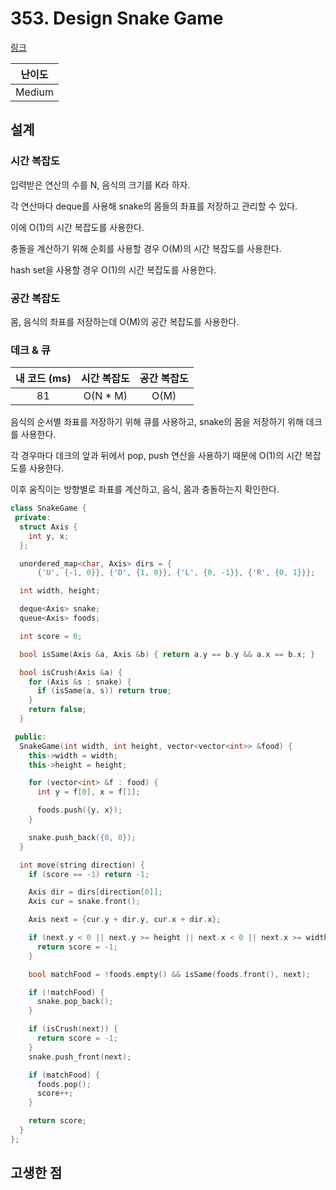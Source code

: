 # 353. Design Snake Game

[링크](https://leetcode.com/problems/design-snake-game/description/)

| 난이도 |
| :----: |
| Medium |

## 설계

### 시간 복잡도

입력받은 연산의 수를 N, 음식의 크기를 K라 하자.

각 연산마다 deque를 사용해 snake의 몸들의 좌표를 저장하고 관리할 수 있다.

이에 O(1)의 시간 복잡도를 사용한다.

충돌을 계산하기 위해 순회를 사용할 경우 O(M)의 시간 복잡도를 사용한다.

hash set을 사용할 경우 O(1)의 시간 복잡도를 사용한다.

### 공간 복잡도

몸, 음식의 좌표를 저장하는데 O(M)의 공간 복잡도를 사용한다.

### 데크 & 큐

| 내 코드 (ms) | 시간 복잡도 | 공간 복잡도 |
| :----------: | :---------: | :---------: |
|      81      |  O(N \* M)  |    O(M)     |

음식의 순서별 좌표를 저장하기 위해 큐를 사용하고, snake의 몸을 저장하기 위해 데크를 사용한다.

각 경우마다 데크의 앞과 뒤에서 pop, push 연산을 사용하기 때문에 O(1)의 시간 복잡도를 사용한다.

이후 움직이는 방향별로 좌표를 계산하고, 음식, 몸과 충돌하는지 확인한다.

```cpp
class SnakeGame {
 private:
  struct Axis {
    int y, x;
  };

  unordered_map<char, Axis> dirs = {
      {'U', {-1, 0}}, {'D', {1, 0}}, {'L', {0, -1}}, {'R', {0, 1}}};

  int width, height;

  deque<Axis> snake;
  queue<Axis> foods;

  int score = 0;

  bool isSame(Axis &a, Axis &b) { return a.y == b.y && a.x == b.x; }

  bool isCrush(Axis &a) {
    for (Axis &s : snake) {
      if (isSame(a, s)) return true;
    }
    return false;
  }

 public:
  SnakeGame(int width, int height, vector<vector<int>> &food) {
    this->width = width;
    this->height = height;

    for (vector<int> &f : food) {
      int y = f[0], x = f[1];

      foods.push({y, x});
    }

    snake.push_back({0, 0});
  }

  int move(string direction) {
    if (score == -1) return -1;

    Axis dir = dirs[direction[0]];
    Axis cur = snake.front();

    Axis next = {cur.y + dir.y, cur.x + dir.x};

    if (next.y < 0 || next.y >= height || next.x < 0 || next.x >= width) {
      return score = -1;
    }

    bool matchFood = !foods.empty() && isSame(foods.front(), next);

    if (!matchFood) {
      snake.pop_back();
    }

    if (isCrush(next)) {
      return score = -1;
    }
    snake.push_front(next);

    if (matchFood) {
      foods.pop();
      score++;
    }

    return score;
  }
};
```

## 고생한 점
